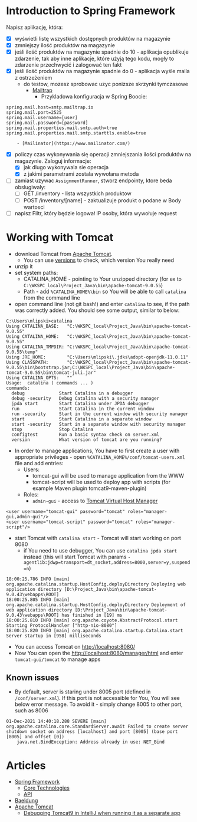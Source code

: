 # Introduction to Spring Framework

Napisz aplikację, która:

- [x] wyświetli listę wszystkich dostępnych produktów na magazynie
- [x] zmniejszy ilość produktów na magazynie
- [x] jeśli ilość produktów na magazynie spadnie do 10 - aplikacja opublikuje zdarzenie, tak aby inne aplikacje, które
  użyją tego kodu, mogły to zdarzenie przechwycić i zalogować ten fakt
- [x] jeśli ilość produktów na magazynie spadnie do 0 - aplikacja wyśle maila z ostrzeżeniem
    - do testow, mozesz sprobowac uzyc ponizsze skrzynki tymczasowe
        - [Mailtrap](https://mailtrap.io/)
            * Przykladowa konfiguracja w Spring Boocie:

```properties
spring.mail.host=smtp.mailtrap.io
spring.mail.port=2525
spring.mail.username=[user]
spring.mail.password=[password]
spring.mail.properties.mail.smtp.auth=true
spring.mail.properties.mail.smtp.starttls.enable=true
```

        - [Mailinator](https://www.mailinator.com/)

- [x] policzy czas wykonywania się operacji zmniejszania ilości produktów na magazynie. Zaloguj informacje:
    - [x] jak dlugo wykonywala sie operacja
    - [x] z jakimi parametrami zostala wywołana metoda
- [ ] zamiast uzywac `AssignmentRunner`, stworz endpointy, ktore beda obslugiwaly:
    - [ ] GET /inventory - lista wszystkich produktow
    - [ ] POST /inventory/[name] - zaktualizuje produkt o podane w Body wartosci
- [ ] napisz Filtr, który będzie logował IP osoby, która wywołuje request

# Working with Tomcat

* download Tomcat from [Apache Tomcat](https://tomcat.apache.org/).
    * You can use [versions](https://tomcat.apache.org/whichversion.html) to check, which version You really need
* unzip it
* set system paths:
    * CATALINA_HOME - pointing to Your unzipped directory (for ex
      to `C:\WKSPC_local\Project_Java\bin\apache-tomcat-9.0.55`)
    * Path - add `%CATALINA_HOME%\bin` so You will be able to call `catalina` from the command line
* open command line (not git bash!) and enter `catalina` to see, if the path was correctly added. You should see some
  output, similar to below:

```
C:\Users\mlipski>catalina
Using CATALINA_BASE:   "C:\WKSPC_local\Project_Java\bin\apache-tomcat-9.0.55"
Using CATALINA_HOME:   "C:\WKSPC_local\Project_Java\bin\apache-tomcat-9.0.55"
Using CATALINA_TMPDIR: "C:\WKSPC_local\Project_Java\bin\apache-tomcat-9.0.55\temp"
Using JRE_HOME:        "C:\Users\mlipski\.jdks\adopt-openjdk-11.0.11"
Using CLASSPATH:       "C:\WKSPC_local\Project_Java\bin\apache-tomcat-9.0.55\bin\bootstrap.jar;C:\WKSPC_local\Project_Java\bin\apache-tomcat-9.0.55\bin\tomcat-juli.jar"
Using CATALINA_OPTS:   ""
Usage:  catalina ( commands ... )
commands:
  debug             Start Catalina in a debugger
  debug -security   Debug Catalina with a security manager
  jpda start        Start Catalina under JPDA debugger
  run               Start Catalina in the current window
  run -security     Start in the current window with security manager
  start             Start Catalina in a separate window
  start -security   Start in a separate window with security manager
  stop              Stop Catalina
  configtest        Run a basic syntax check on server.xml
  version           What version of tomcat are you running?
```

* In order to manage applications, You have to first create a user with appropriate privileges -
  open `%CATALINA_HOME%/conf/tomcat-users.xml` file and add entries:
    * Users:
        * tomcat-gui will be used to manage application from the WWW
        * tomcat-script will be used to deploy app with scripts (for example Maven plugin tomcat9-maven-plugin)
    * Roles:
        * `admin-gui` - access to [Tomcat Virtual Host Manager](http://localhost:8080/host-manager/html)

```
<user username="tomcat-gui" password="tomcat" roles="manager-gui,admin-gui"/>
<user username="tomcat-script" password="tomcat" roles="manager-script"/>
```

* start Tomcat with `catalina start` - Tomcat will start working on port 8080
    * if You need to use debugger, You can use `catalina jpda start` instead (this will start Tomcat with
      params `-agentlib:jdwp=transport=dt_socket,address=8000,server=y,suspend=n`)

```
18:00:25.786 INFO [main] org.apache.catalina.startup.HostConfig.deployDirectory Deploying web application directory [D:\Project_Java\bin\apache-tomcat-9.0.43\webapps\ROOT]
18:00:25.805 INFO [main] org.apache.catalina.startup.HostConfig.deployDirectory Deployment of web application directory [D:\Project_Java\bin\apache-tomcat-9.0.43\webapps\ROOT] has finished in [19] ms
18:00:25.810 INFO [main] org.apache.coyote.AbstractProtocol.start Starting ProtocolHandler ["http-nio-8080"]
18:00:25.820 INFO [main] org.apache.catalina.startup.Catalina.start Server startup in [958] milliseconds
```

* You can access Tomcat on [http://localhost:8080/](http://localhost:8080/)
* Now You can open the [http://localhost:8080/manager/html](http://localhost:8080/manager/html) and
  enter `tomcat-gui/tomcat` to manage apps

## Known issues

- By default, server is staring under 8005 port (defined in `/conf/server.xml`). If this port is not accessible for You,
  You will see below error message. To avoid it - simply change 8005 to other port, such as 8006

```
01-Dec-2021 14:40:18.288 SEVERE [main] org.apache.catalina.core.StandardServer.await Failed to create server shutdown socket on address [localhost] and port [8005] (base port [8005] and offset [0])
	java.net.BindException: Address already in use: NET_Bind
```

# Articles

* [Spring Framework](https://spring.io/)
    * [Core Technologies](https://docs.spring.io/spring-framework/docs/current/reference/html/core.html)
    * [API](https://docs.spring.io/spring-framework/docs/current/javadoc-api/)
* [Baeldung](https://www.baeldung.com/)
* [Apache Tomcat](https://en.wikipedia.org/wiki/Apache_Tomcat)
    * [Debugging Tomcat9 in IntelliJ when running it as a separate app](https://blog.trifork.com/2014/07/14/how-to-remotely-debug-application-running-on-tomcat-from-within-intellij-idea/)
